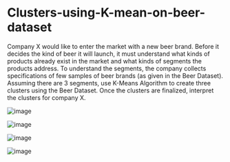 # Clusters-using-K-mean-on-beer-dataset
Company X would like to enter the market with a new beer brand. Before it decides the kind of beer it will launch, it must understand what kinds of products already exist in the market and what kinds of segments the products address. To understand the segments, the company collects specifications of few samples of beer brands (as given in the Beer Dataset).  Assuming there are 3 segments, use K-Means Algorithm to create three clusters using the Beer Dataset. Once the clusters are finalized, interpret the clusters for company X. 

![image](https://user-images.githubusercontent.com/56837137/160971086-a9dfb329-300f-443c-ab44-9d85c0caed48.png)


![image](https://user-images.githubusercontent.com/56837137/160970886-33fed50d-c9e5-42c9-9e4f-a31e331830a9.png)

![image](https://user-images.githubusercontent.com/56837137/160970966-0e1fcda6-76d4-499b-8547-8088f95fc86b.png)

![image](https://user-images.githubusercontent.com/56837137/160970993-c4b1c099-f6ba-4f08-986f-e0699fbbbffa.png)



